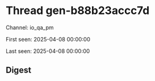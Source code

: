 # Thread gen-b88b23accc7d
Channel: io_qa_pm

First seen: 2025-04-08 00:00:00

Last seen: 2025-04-08 00:00:00

## Digest


